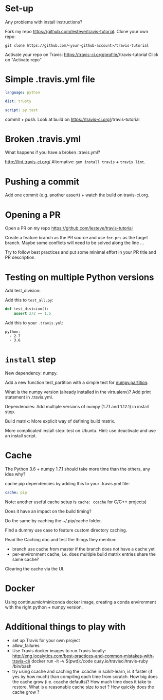 # Set-up
Any problems with install instructions?

Fork my repo https://github.com/lesteve/travis-tutorial. Clone your
own repo:
```
git clone https://github.com/<your-github-account>/travis-tutorial
```

Activate your repo on Travis: https://travis-ci.org/profile/<your-github-account>/travis-tutorial
Click on "Activate repo"

# Simple .travis.yml file
```yaml
language: python

dist: trusty

script: py.test
```

commit + push. Look at build on https://travis-ci.org/<your-github-account>/travis-tutorial

# Broken .travis.yml
What happens if you have a broken .travis.yml?

http://lint.travis-ci.org/
Alternative: `gem install travis` + `travis lint`.

# Pushing a commit
Add one commit (e.g. another assert) + watch the build on travis-ci.org.

# Opening a PR
Open a PR on my repo https://github.com/lesteve/travis-tutorial

Create a feature branch as the PR source and use `for-prs` as the target
branch. Maybe some conflicts will need to be solved along the line ...

Try to follow best practices and put some minimal effort in your PR
title and PR description.
# Testing on multiple Python versions
Add test_division:

Add this to `test_all.py`:
```py
def test_division():
    assert 3/2 == 1.5
```

Add this to your `.travis.yml`:
```
python:
  - 2.7
  - 3.6
```

# `install` step
New dependency: numpy.

Add a new function test_partition with a simple test
for [numpy.partition](https://docs.scipy.org/doc/numpy/reference/generated/numpy.partition.html).

What is the numpy version (already installed in the virtualenv)? Add
print statement in .travis.yml.

Dependencies: Add multiple versions of numpy (1.7.1 and 1.12.1) in install step.

Build matrix: More explicit way of defining build matrix.

More complicated install step: test on Ubuntu. Hint: use deactivate
and use an install script.

# Cache
The Python 3.6 + numpy 1.7.1 should take more time than the others,
any idea why?

cache pip dependencies by adding this to your .travis.yml file:
```yaml
cache: pip
```
Note: another useful cache setup is `cache: ccache` for C/C++ projects)

Does it have an impact on the build timing?

Do the same by caching the ~/.pip/cache folder.

Find a dummy use case to feature custom directory caching.

Read the Caching doc and test the things they mention:
* branch use cache from master if the branch does not have a cache yet
* per-environment cache, i.e. does multiple build matrix entries share the same cache?

Clearing the cache via the UI.

# Docker

Using continuumio/miniconda docker image, creating a conda
environment with the right python + numpy version.

# Additional things to play with
- set up Travis for your own project
- allow_failures
- Use Travis docker images to run Travis locally:
  http://eng.localytics.com/best-practices-and-common-mistakes-with-travis-ci/
  docker run -it -v $(pwd):/code quay.io/travisci/travis-ruby /bin/bash
- try using ccache and caching the .ccache in scikit-learn, is it
  faster (if yes by how much) than compiling each time from scratch.
  How big does the cache grow (i.e. ccache defaults)? How much time
  does it take to restore. What is a reasonable cache size to set ?
  How quickly does the cache grow ?
